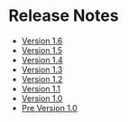 # Release Notes* [Version 1.6](./history/1.6.html)* [Version 1.5](./history/1.5.html)* [Version 1.4](./history/1.4.html)* [Version 1.3](./history/1.3.html)* [Version 1.2](./history/1.2.html)* [Version 1.1](./history/1.1.html)* [Version 1.0](./history/1.0.html)* [Pre Version 1.0](./history/pre1.0.html)